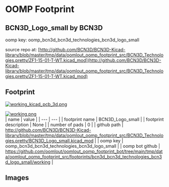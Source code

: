 # OOMP Footprint  
## BCN3D_Logo_small  by BCN3D  
  
oomp key: oomp_bcn3d_bcn3d_technologies_bcn3d_logo_small  
  
source repo at: [http://github.com/BCN3D/BCN3D-Kicad-library/blob/master/tmp/data/oomlout_oomp_footprint_src/BCN3D_Technologies.pretty/ZF1-15-01-T-WT.kicad_mod](http://github.com/BCN3D/BCN3D-Kicad-library/blob/master/tmp/data/oomlout_oomp_footprint_src/BCN3D_Technologies.pretty/ZF1-15-01-T-WT.kicad_mod)  
## Footprint  
  
[![working_kicad_pcb_3d.png](working_kicad_pcb_3d_600.png)](working_kicad_pcb_3d.png)  
  
[![working.png](working_600.png)](working.png)  
| name | value | 
| --- | --- | 
| footprint name | BCN3D_Logo_small | 
| footprint description | None | 
| number of pads | 0 | 
| github path | http://github.com/BCN3D/BCN3D-Kicad-library/blob/master/tmp/data/oomlout_oomp_footprint_src/BCN3D_Technologies.pretty/BCN3D_Logo_small.kicad_mod | 
| oomp key | oomp_bcn3d_bcn3d_technologies_bcn3d_logo_small | 
| oomp bot github | https://github.com/oomlout/oomlout_oomp_footprint_bot/tree/main/tmp/data/oomlout_oomp_footprint_src/footprints/bcn3d_bcn3d_technologies_bcn3d_logo_small/working | 
## Images  
